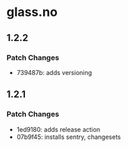 # glass.no

## 1.2.2

### Patch Changes

- 739487b: adds versioning

## 1.2.1

### Patch Changes

- 1ed9180: adds release action
- 07b9f45: installs sentry, changesets
